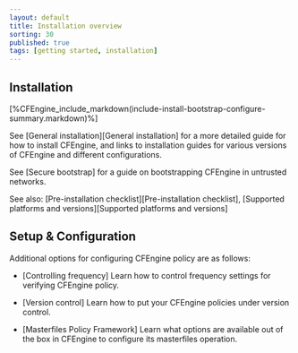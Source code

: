 ```yaml
---
layout: default
title: Installation overview
sorting: 30
published: true
tags: [getting started, installation]
---
```


## Installation

[%CFEngine_include_markdown(include-install-bootstrap-configure-summary.markdown)%]

See [General installation][General installation] for a more detailed guide for how to install CFEngine, and links to installation guides for various versions of CFEngine and different configurations.

See [Secure bootstrap] for a guide on bootstrapping CFEngine in untrusted networks.

See also: [Pre-installation checklist][Pre-installation checklist], [Supported platforms and versions][Supported platforms and versions]

## Setup & Configuration

Additional options for configuring CFEngine policy are as follows:

* [Controlling frequency]
Learn how to control frequency settings for verifying CFEngine policy.

* [Version control]
Learn how to put your CFEngine policies under version control.

* [Masterfiles Policy Framework]
Learn what options are available out of the box in CFEngine to configure its masterfiles operation.
